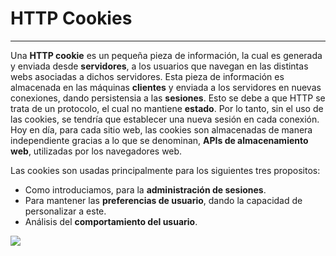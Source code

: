 # HTTP Cookies

---

Una **HTTP cookie** es un pequeña pieza de información, la cual es generada y enviada desde **servidores**, a los usuarios que navegan en las distintas webs asociadas a dichos servidores. Esta pieza de información es almacenada en las máquinas **clientes** y enviada a los servidores en nuevas conexiones, dando persistensia a las **sesiones**. Esto se debe a que HTTP se trata de un protocolo, el cual no mantiene **estado**. Por lo tanto, sin el uso de las cookies, se tendría que establecer una nueva sesión en cada conexión. Hoy en día, para cada sitio web, las cookies son almacenadas de manera independiente gracias a lo que se denominan, **APIs de almacenamiento web**, utilizadas por los navegadores web.

Las cookies son usadas principalmente para los siguientes tres propositos:

* Como introduciamos, para la **administración de sesiones**.
* Para mantener las **preferencias de usuario**, dando la capacidad de personalizar a este.
* Análisis del **comportamiento del usuario**.

![](/assets/image1.png)



